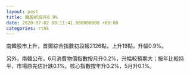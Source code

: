 ```yaml
---
layout: post
title: 韓股初段升0.9%
date: 2020-07-02 08:11:41.000000000 +08:00
categories: rthk
---
```


南韓股市上升，首爾綜合指數初段報2126點，上升19點，升幅0.9%。

另外，南韓公布，6月消費物價指數按月升0.2%，升幅較預期大；按年比較持平，市場原先估計跌0.1%。核心指數按年升0.2%，5月升0.1%。
